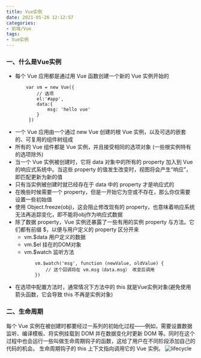 ```yaml
---
title: Vue实例
date: 2021-05-26 12:12:57
categories: 
- 前端/Vue
tags:
- Vue实例
---
```


### 一、什么是Vue实例
+ 每个 Vue 应用都是通过用 Vue 函数创建一个新的 Vue 实例开始的
    ```
        var vm = new Vue({
            // 选项
            el:'#app',
            data:{
                msg: 'hello vue'
            }
         })
    ```
+ 一个 Vue 应用由一个通过 new Vue 创建的根 Vue 实例，以及可选的嵌套的、可复用的组件树组成
+ 所有的 Vue 组件都是 Vue 实例，并且接受相同的选项对象 (一些根实例特有的选项除外)
+ 当一个 Vue 实例被创建时，它将 data 对象中的所有的 property 加入到 Vue 的响应式系统中。当这些 property 的值发生改变时，视图将会产生“响应”，即匹配更新为新的值
+ 只有当实例被创建时就已经存在于 data 中的 property 才是响应式的
+ 在晚些时候需要一个 property，但是一开始它为空或不存在，那么你仅需要设置一些初始值
+ 使用 Object.freeze(obj)，这会阻止修改现有的 property，也意味着响应系统无法再追踪变化，即不能将obj作为响应式数据
+ 除了数据 property，Vue 实例还暴露了一些有用的实例 property 与方法。它们都有前缀 $，以便与用户定义的 property 区分开来
    + vm.$data 用户定义的数据
    + vm.$el 挂在的DOM对象
    + vm.$watch 监听方法
        ```
            vm.$watch('msg', function (newValue, oldValue) {
                // 这个回调将在 vm.msg（data.msg） 改变后调用
            })
        ```
+ 在选项中配置方法时，通常情况下方法中的 this 就是Vue实例对象(避免使用箭头函数，它会导致 this 不再是实例对象)

### 二、生命周期
每个 Vue 实例在被创建时都要经过一系列的初始化过程——例如，需要设置数据监听、编译模板、将实例挂载到 DOM 并在数据变化时更新 DOM 等。同时在这个过程中也会运行一些叫做生命周期钩子的函数，这给了用户在不同阶段添加自己的代码的机会。 
生命周期钩子的 this 上下文指向调用它的 Vue 实例。
![lifecycle](/resources/前端/Vue/lifecycle.png)

